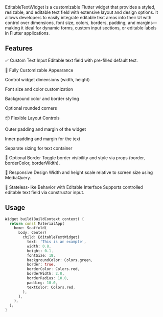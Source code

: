 EditableTextWidget is a customizable Flutter widget that provides a styled, resizable, 
and editable text field with extensive layout and design options. 
It allows developers to easily integrate editable text areas into their UI with control over dimensions, 
font size, colors, borders, padding, and margins—making it ideal for dynamic forms, custom input sections, 
or editable labels in Flutter applications.

## Features

✅ Custom Text Input
Editable text field with pre-filled default text.

🎨 Fully Customizable Appearance

Control widget dimensions (width, height)

Font size and color customization

Background color and border styling

Optional rounded corners

📦 Flexible Layout Controls

Outer padding and margin of the widget

Inner padding and margin for the text

Separate sizing for text container

🔲 Optional Border
Toggle border visibility and style via props (border, borderColor, borderWidth).

📱 Responsive Design
Width and height scale relative to screen size using MediaQuery.

🧪 Stateless-like Behavior with Editable Interface
Supports controlled editable text field via constructor input.

## Usage

```dart
Widget build(BuildContext context) {
  return const MaterialApp(
    home: Scaffold(
      body: Center(
        child: EditableTextWidget(
          text: 'This is an example',
          width: 0.8,
          height: 0.1,
          fontSize: 18,
          backgroundColor: Colors.green,
          border: true,
          borderColor: Colors.red,
          borderWidth: 2.0,
          borderRadius: 10.0,
          padding: 10.0,
          textColor: Colors.red,
        ),
      ),
    ),
  );
}
```

